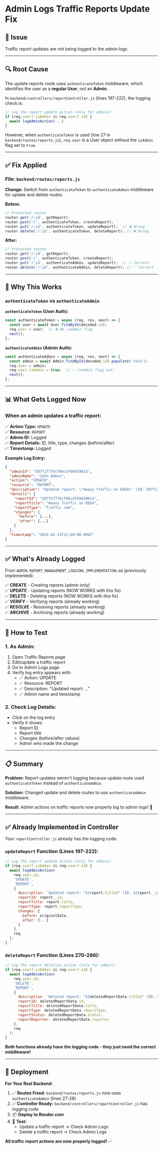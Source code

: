 # Admin Logs Traffic Reports Update Fix

## 🚨 **Issue**

Traffic report updates are not being logged to the admin logs.

---

## 🔍 **Root Cause**

The update reports route uses `authenticateToken` middleware, which identifies the user as a **regular User**, not an **Admin**. 

In `backend/controllers/reportController.js` (lines 197-222), the logging check is:

```javascript
// Log the report update action (only for admins)
if (req.user?.isAdmin && req.user?.id) {
  await logAdminAction(...)
}
```

However, when `authenticateToken` is used (line 27 in `backend/routes/reports.js`), `req.user` is a User object without the `isAdmin` flag set to `true`.

---

## ✅ **Fix Applied**

### **File:** `backend/routes/reports.js`

**Change:** Switch from `authenticateToken` to `authenticateAdmin` middleware for update and delete routes.

**Before:**
```javascript
// Protected routes
router.get('/:id', getReport);
router.post('/', authenticateToken, createReport);
router.put('/:id', authenticateToken, updateReport);  // ❌ Wrong
router.delete('/:id', authenticateToken, deleteReport); // ❌ Wrong
```

**After:**
```javascript
// Protected routes
router.get('/:id', getReport);
router.post('/', authenticateToken, createReport);
router.put('/:id', authenticateAdmin, updateReport);  // ✅ Correct
router.delete('/:id', authenticateAdmin, deleteReport); // ✅ Correct
```

---

## 🎯 **Why This Works**

### **`authenticateToken` vs `authenticateAdmin`**

**`authenticateToken` (User Auth):**
```javascript
const authenticateToken = async (req, res, next) => {
  const user = await User.findById(decoded.id);
  req.user = user;  // ❌ No isAdmin flag
  next();
};
```

**`authenticateAdmin` (Admin Auth):**
```javascript
const authenticateAdmin = async (req, res, next) => {
  const admin = await Admin.findById(decoded.id).populate('role');
  req.user = admin;
  req.user.isAdmin = true;  // ✅ isAdmin flag set!
  next();
};
```

---

## 📊 **What Gets Logged Now**

### **When an admin updates a traffic report:**

✅ **Action Type:** `UPDATE`  
✅ **Resource:** `REPORT`  
✅ **Admin ID:** Logged  
✅ **Report Details:** ID, title, type, changes (before/after)  
✅ **Timestamp:** Logged  

**Example Log Entry:**
```json
{
  "adminId": "507f1f77bcf86cd799439013",
  "adminName": "John Admin",
  "action": "UPDATE",
  "resource": "REPORT",
  "description": "Updated report: \"Heavy Traffic on EDSA\" (ID: 507f1f77bcf86cd799439014)",
  "details": {
    "reportId": "507f1f77bcf86cd799439014",
    "reportTitle": "Heavy Traffic on EDSA",
    "reportType": "Traffic Jam",
    "changes": {
      "before": {...},
      "after": {...}
    }
  },
  "timestamp": "2024-01-15T11:00:00.000Z"
}
```

---

## ✅ **What's Already Logged**

From `ADMIN_REPORT_MANAGEMENT_LOGGING_IMPLEMENTATION.md` (previously implemented):

✅ **CREATE** - Creating reports (admin only)  
✅ **UPDATE** - Updating reports (NOW WORKS with this fix)  
✅ **DELETE** - Deleting reports (NOW WORKS with this fix)  
✅ **VERIFY** - Verifying reports (already working)  
✅ **RESOLVE** - Resolving reports (already working)  
✅ **ARCHIVE** - Archiving reports (already working)  

---

## 🔧 **How to Test**

### **1. As Admin:**
1. Open Traffic Reports page
2. Edit/update a traffic report
3. Go to Admin Logs page
4. Verify log entry appears with:
   - ✅ Action: UPDATE
   - ✅ Resource: REPORT
   - ✅ Description: "Updated report: ..."
   - ✅ Admin name and timestamp

### **2. Check Log Details:**
- Click on the log entry
- Verify it shows:
  - Report ID
  - Report title
  - Changes (before/after values)
  - Admin who made the change

---

## 📋 **Summary**

**Problem:** Report updates weren't logging because update route used `authenticateToken` instead of `authenticateAdmin`.

**Solution:** Changed update and delete routes to use `authenticateAdmin` middleware.

**Result:** Admin actions on traffic reports now properly log to admin logs! 🎉

---

## ✅ **Already Implemented in Controller**

Your `reportController.js` already has the logging code:

### **`updateReport` Function** (Lines 197-222):
```javascript
// Log the report update action (only for admins)
if (req.user?.isAdmin && req.user?.id) {
  await logAdminAction(
    req.user.id,
    'UPDATE',
    'REPORT',
    {
      description: `Updated report: "${report.title}" (ID: ${report._id})`,
      reportId: report._id,
      reportTitle: report.title,
      reportType: report.reportType,
      changes: {
        before: originalData,
        after: {...}
      }
    },
    req
  );
}
```

### **`deleteReport` Function** (Lines 270-286):
```javascript
// Log the report deletion action (only for admins)
if (req.user?.isAdmin && req.user?.id) {
  await logAdminAction(
    req.user.id,
    'DELETE',
    'REPORT',
    {
      description: `Deleted report: "${deletedReportData.title}" (ID: ${deletedReportData.id})`,
      reportId: deletedReportData.id,
      reportTitle: deletedReportData.title,
      reportType: deletedReportData.reportType,
      reportStatus: deletedReportData.status,
      reportReporter: deletedReportData.reporter
    },
    req
  );
}
```

**Both functions already have the logging code - they just need the correct middleware!**

---

## 🚀 **Deployment**

**For Your Real Backend:**

1. ✅ **Routes Fixed:** `backend/routes/reports.js` now uses `authenticateAdmin` (lines 27-28)
2. ✅ **Controller Ready:** `backend/controllers/reportController.js` has logging code
3. 📦 **Deploy to Render.com**
4. 🧪 **Test:**
   - Update a traffic report → Check Admin Logs
   - Delete a traffic report → Check Admin Logs

**All traffic report actions are now properly logged!** ✅

